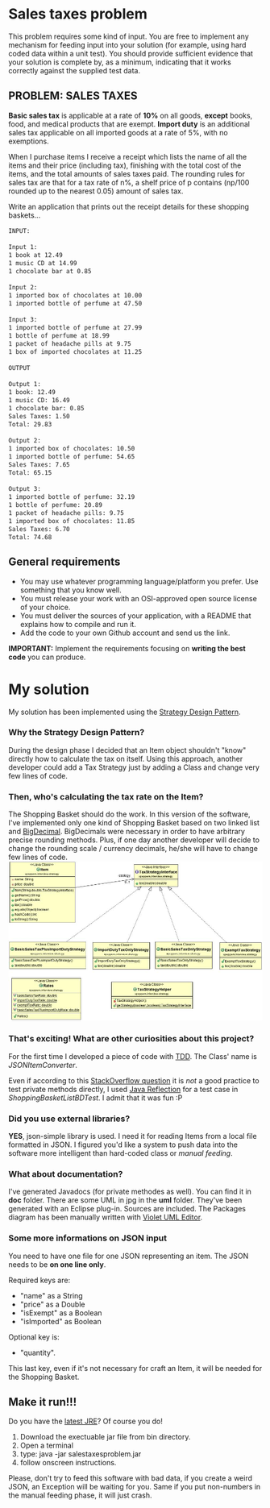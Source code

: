 # Sales taxes problem
This problem requires some kind of input. You are free to implement any mechanism for feeding input into your solution (for example, using hard coded data within a unit test). You should provide sufficient evidence that your solution is complete by, as a minimum, indicating that it works correctly against the supplied test data.

## PROBLEM: SALES TAXES

**Basic sales tax** is applicable at a rate of **10%** on all goods, **except** books, food, and medical products that are exempt. **Import duty** is an additional sales tax applicable on all imported goods at a rate of 5%, with no exemptions.

When I purchase items I receive a receipt which lists the name of all the items and their price (including tax), finishing with the total cost of the items, and the total amounts of sales taxes paid. The rounding rules for sales tax are that for a tax rate of n%, a shelf price of p contains (np/100 rounded up to the nearest 0.05) amount of sales tax.

Write an application that prints out the receipt details for these shopping baskets...

```
INPUT:

Input 1:
1 book at 12.49
1 music CD at 14.99
1 chocolate bar at 0.85

Input 2:
1 imported box of chocolates at 10.00
1 imported bottle of perfume at 47.50

Input 3:
1 imported bottle of perfume at 27.99
1 bottle of perfume at 18.99
1 packet of headache pills at 9.75
1 box of imported chocolates at 11.25

OUTPUT

Output 1:
1 book: 12.49
1 music CD: 16.49
1 chocolate bar: 0.85
Sales Taxes: 1.50
Total: 29.83

Output 2:
1 imported box of chocolates: 10.50
1 imported bottle of perfume: 54.65
Sales Taxes: 7.65
Total: 65.15

Output 3:
1 imported bottle of perfume: 32.19
1 bottle of perfume: 20.89
1 packet of headache pills: 9.75
1 imported box of chocolates: 11.85
Sales Taxes: 6.70
Total: 74.68
```

## General requirements
- You may use whatever programming language/platform you prefer. Use something that you know well.
- You must release your work with an OSI-approved open source license of your choice.
- You must deliver the sources of your application, with a README that explains how to compile and run it.
- Add the code to your own Github account and send us the link.

**IMPORTANT:**  Implement the requirements focusing on **writing the best code** you can produce.

# My solution

My solution has been implemented using the [Strategy Design Pattern](https://en.wikipedia.org/wiki/Strategy_pattern "Strategy Design Pattern").

### Why the Strategy Design Pattern?
During the design phase I decided that an Item object shouldn't "know" directly how to calculate the tax on itself.
Using this approach, another developer could add a Tax Strategy just by adding a Class and change very few lines of code.

### Then, who's calculating the tax rate on the Item?
The Shopping Basket should do the work. In this version of the software, I've implemented only one kind of Shopping Basket based on two linked list and [BigDecimal](https://docs.oracle.com/javase/7/docs/api/java/math/BigDecimal.html "BigDecimal").
BigDecimals were necessary in order to have arbitrary precise rounding methods. Plus, if one day another developer will decide to change the rounding scale / currency decimals, he/she will have to change few lines of code.
![alt text](https://github.com/gittubbs/SalesTaxesProblem/blob/master/uml/strategy.jpg?raw=true)

### That's exciting! What are other curiosities about this project?
For the first time I developed a piece of code with [TDD](https://en.wikipedia.org/wiki/Test-driven_development "TDD"). The Class' name is *JSONItemConverter*.

Even if according to this [StackOverflow question](https://stackoverflow.com/questions/34571/how-do-i-test-a-class-that-has-private-methods-fields-or-inner-classes "StackOverflow question") it is *not* a good practice to test private methods directly, I used [Java Reflection](https://stackoverflow.com/questions/37628/what-is-reflection-and-why-is-it-useful "Java Reflection") for a test case in *ShoppingBasketListBDTest*. I admit that it was fun :P

### Did you use external libraries?
**YES**, json-simple library is used. I need it for reading Items from a local file formatted in JSON. I figured you'd like a system to push data into the software more intelligent than hard-coded class or *manual feeding*.

### What about documentation?
I've generated Javadocs (for private methodes as well). You can find it in **doc** folder.
There are some UML in jpg in the **uml** folder. They've been generated with an Eclipse plug-in. Sources are included.
The Packages diagram has been manually written with [Violet UML Editor](http://alexdp.free.fr/violetumleditor/page.php "... Made by Cay Horstmann...").

### Some more informations on JSON input
You need to have one file for one JSON representing an item.
The JSON needs to be **on one line only**.

Required keys are:
- "name" as a String
- "price" as a Double
- "isExempt" as a Boolean
- "isImported" as Boolean

Optional key is:
- "quantity".

This last key, even if it's not necessary for craft an Item, it will be needed for the Shopping Basket.
## Make it run!!!
Do you have the [latest JRE](http://www.oracle.com/technetwork/java/javase/downloads/jre8-downloads-2133155.html)?
Of course you do!

1. Download the exectuable jar file from bin directory.
2. Open a terminal
3. type:  java -jar salestaxesproblem.jar
4. follow onscreen instructions.

Please, don't try to feed this software with bad data, if you create a weird JSON, an Exception will be waiting for you.
Same if you put non-numbers in the manual feeding phase, it will just crash.
